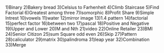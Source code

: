 1)Binary
2)Bakery bread
3)Celsius to Farhenheit
4)Climb Staircase
5)Find Factorial
6)Greatest among three
7)Isomorphic
8)Profit Share
9)Simple Intrest
10)vowels
11)water
12)mirror image
13)1.4 pattern
14)factorial
15)perfect factor
16)between two
17)pascal
18)Positive and Negative
19)Upper and Lower
20)M and Nth
21)video
22)Online Retailer
23)BMI
24)Senior Citizon
25)sum Square odd even
26)Skip
27)Pattern 
28)caliculator
29)matrix
30)palindroma
31)leap year
32)Combination
33)Merge
